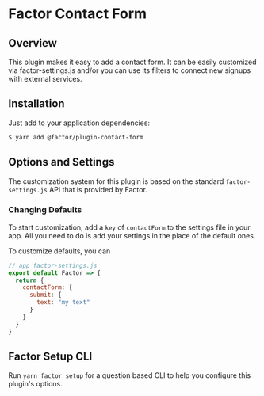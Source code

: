 # Factor Contact Form

## Overview

This plugin makes it easy to add a contact form. It can be easily customized via factor-settings.js and/or you can use its filters to connect new signups with external services.

## Installation

Just add to your application dependencies:

```bash
$ yarn add @factor/plugin-contact-form
```

## Options and Settings

The customization system for this plugin is based on the standard `factor-settings.js` API that is provided by Factor.

### Changing Defaults

To start customization, add a `key` of `contactForm` to the settings file in your app. All you need to do is add your settings in the place of the default ones.

To customize defaults, you can

```js
// app factor-settings.js
export default Factor => {
  return {
    contactForm: {
      submit: {
        text: "my text"
      }
    }
  }
}
```

## Factor Setup CLI

Run `yarn factor setup` for a question based CLI to help you configure this plugin's options.
